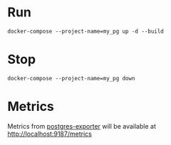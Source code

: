 # Run
```
docker-compose --project-name=my_pg up -d --build
```

# Stop
```
docker-compose --project-name=my_pg down
```

# Metrics
Metrics from [postgres-exporter](https://github.com/prometheus-community/postgres_exporter) will be available at  
[http://localhost:9187/metrics](http://localhost:9187/metrics)